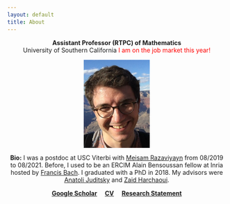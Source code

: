 ```yaml
---
layout: default
title: About
---
```

<p align="center">
<b>Assistant Professor (RTPC) of Mathematics</b><br />  
University of Southern California  
<span style="color:red">
I am on the job market this year!  
</span>
</p>  

<p align="center">
<img src="photoGrandCanyon-cropped-stronger.jpg" alt="Getty museum" width="30%" align="center" hspace="20">
</p>
    
<p align="center">
<b>Bio:</b>  I was a postdoc at USC Viterbi with <a href="https://sites.usc.edu/razaviyayn/research/">Meisam Razaviyayn</a> from 08/2019 to 08/2021.  
Before, I used to be an ERCIM Alain Bensoussan fellow at Inria hosted by <a href="https://www.di.ens.fr/~fbach/">Francis Bach</a>.  
I graduated with a PhD in 2018. My advisors were <a href="https://ljk.imag.fr/membres/Anatoli.Iouditski/">Anatoli Juditsky</a> and <a href="http://faculty.washington.edu/zaid/index.html">Zaid Harchaoui</a>. 
</p>

  
<p align="center">
<a href="https://scholar.google.fr/citations?user=2IvZJ3cAAAAJ&hl=en"><b>Google Scholar</b></a>&emsp;
<a href="assets/dmitrii_ostrovskii_CV.pdf"><b>CV</b></a>&emsp;
<a href="assets/research_statement.pdf"><b>Research Statement</b></a>
</p>
